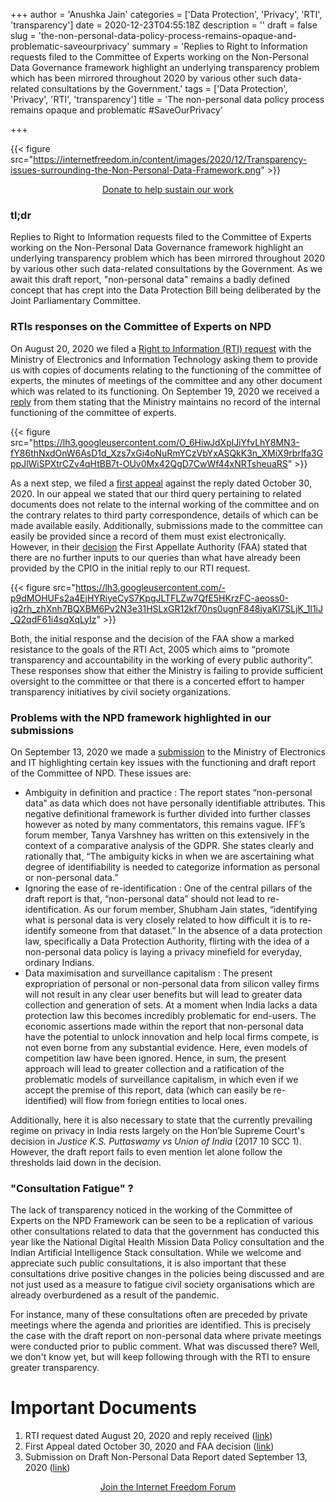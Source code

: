 +++
author = 'Anushka Jain'
categories = ['Data Protection', 'Privacy', 'RTI', 'transparency']
date = 2020-12-23T04:55:18Z
description = ''
draft = false
slug = 'the-non-personal-data-policy-process-remains-opaque-and-problematic-saveourprivacy'
summary = 'Replies to Right to Information requests filed to the Committee of Experts working on the Non-Personal Data Governance framework highlight an underlying transparency problem which has been mirrored throughout 2020 by various other such data-related consultations by the Government.'
tags = ['Data Protection', 'Privacy', 'RTI', 'transparency']
title = 'The non-personal data policy process remains opaque and problematic #SaveOurPrivacy'

+++


{{< figure src="https://internetfreedom.in/content/images/2020/12/Transparency-issues-surrounding-the-Non-Personal-Data-Framework.png" >}}

<div style="text-align:center;">
    <a href="https://internetfreedom.in/donate/" class="button">Donate to help sustain our work</a>
</div>

### tl;dr

Replies to Right to Information requests filed to the Committee of Experts working on the Non-Personal Data Governance framework highlight an underlying transparency problem which has been mirrored throughout 2020 by various other such data-related consultations by the Government. As we await this draft report, "non-personal data" remains a badly defined concept that has crept into the Data Protection Bill being deliberated by the Joint Parliamentary Committee.

### RTIs responses on the Committee of Experts on NPD

On August 20, 2020 we filed a [Right to Information (RTI) request](https://drive.google.com/file/d/1gmNGlE4HDT1yEayNHe3ODB74_LYGUoVY/view) with the Ministry of Electronics and Information Technology asking them to provide us with copies of documents relating to the functioning of the committee of experts, the minutes of meetings of the committee and any other document which was related to its functioning. On September 19, 2020 we received a [reply](https://drive.google.com/file/d/1gmNGlE4HDT1yEayNHe3ODB74_LYGUoVY/view) from them stating that the Ministry maintains no record of the internal functioning of the committee of experts. 

{{< figure src="https://lh3.googleusercontent.com/O_6HiwJdXplJiYfvLhY8MN3-fY86thNxdOnW6AsD1d_Xzs7xGi4oNuRmYCzVbYxASQkK3n_XMiX9rbrlfa3GppJlWiSPXtrCZv4qHtBB7t-OUv0Mx42QgD7CwWf44xNRTsheuaRS" >}}

As a next step, we filed a [first appeal](https://drive.google.com/file/d/1Bc5A0Wd8h_SqCECeHU3r-AYOb2HRQ_Pe/view) against the reply dated October 30, 2020. In our appeal we stated that our third query pertaining to related documents does not relate to the internal working of the committee and on the contrary relates to third party correspondence, details of which can be made available easily. Additionally, submissions made to the committee can easily be provided since a record of them must exist electronically. However, in their [decision](https://drive.google.com/file/d/1Bc5A0Wd8h_SqCECeHU3r-AYOb2HRQ_Pe/view) the First Appellate Authority (FAA) stated that there are no further inputs to our queries than what have already been provided by the CPIO in the initial reply to our RTI request. 

{{< figure src="https://lh3.googleusercontent.com/-p9dMOHUFs2a4EjHYRiyeCyS7KpgJLTFLZw7QfE5HKrzFC-aeoss0-ig2rh_zhXnh7BQXBM6Pv2N3e31HSLxGR12kf70ns0ugnF848jyaKl7SLjK_1l1iJ_Q2qdF61i4sqXqLyIz" >}}

Both, the initial response and the decision of the FAA show a marked resistance to the goals of the RTI Act, 2005 which aims to “promote transparency and accountability in the working of every public authority”. These responses show that either the Ministry is failing to provide sufficient oversight to the committee or that there is a concerted effort to hamper transparency initiatives by civil society organizations.

### Problems with the NPD framework highlighted in our submissions

On September 13, 2020 we made a [submission](https://drive.google.com/file/d/1Nb3UeyDbpUSvW3DmDmdra8Eh_vsMR4SM/view?usp=sharing) to the Ministry of Electronics and IT highlighting certain key issues with the functioning and draft report of the Committee of NPD. These issues are:

* Ambiguity in definition and practice : The report states “non-personal data” as data which does not have personally identifiable attributes. This negative definitional framework is further divided into further classes however as noted by many commentators, this remains vague. IFF’s forum member, Tanya Varshney has written on this extensively in the context of a comparative analysis of the GDPR. She states clearly and rationally that, “The ambiguity kicks in when we are ascertaining what degree of identifiability is needed to categorize information as personal or non-personal data.”
* Ignoring the ease of re-identification : One of the central pillars of the draft report is that, “non-personal data” should not lead to re-identification. As our forum member, Shubham Jain states, “identifying what is personal data is very closely related to how difficult it is to re-identify someone from that dataset.” In the absence of a data protection law, specifically a Data Protection Authority, flirting with the idea of a non-personal data policy is laying a privacy minefield for everyday, ordinary Indians.
* Data maximisation and surveillance capitalism : The present expropriation of personal or non-personal data from silicon valley firms will not result in any clear user benefits but will lead to greater data collection and generation of sets. At a moment when India lacks a data protection law this becomes incredibly problematic for end-users. The economic assertions made within the report that non-personal data have the potential to unlock innovation and help local firms compete, is not even borne from any substantial evidence. Here, even models of competition law have been ignored. Hence, in sum, the present approach will lead to greater collection and a ratification of the problematic models of surveillance capitalism, in which even if we accept the premise of this report, data (which can easily be re-identified) will flow from foriegn entities to local ones.

Additionally, here it is also necessary to state that the currently prevailing regime on privacy in India rests largely on the Hon’ble Supreme Court's decision in _Justice K.S. Puttaswamy vs Union of India_ (2017 10 SCC 1). However, the draft report fails to even mention let alone follow the thresholds laid down in the decision.

### "Consultation Fatigue" ?

The lack of transparency noticed in the working of the Committee of Experts on the NPD Framework can be seen to be a replication of various other consultations related to data that the government has conducted this year like the National Digital Health Mission Data Policy consultation and the Indian Artificial Intelligence Stack consultation. While we welcome and appreciate such public consultations, it is also important that these consultations drive positive changes in the policies being discussed and are not just used as a measure to fatigue civil society organisations which are already overburdened as a result of the pandemic.

For instance, many of these consultations often are preceded by private meetings where the agenda and priorities are identified. This is precisely the case with the draft report on non-personal data where private meetings were conducted prior to public comment. What was discussed there? Well, we don't know yet, but will keep following through with the RTI to ensure greater transparency.

# Important Documents

1. RTI request dated August 20, 2020 and reply received ([link](https://drive.google.com/file/d/1gmNGlE4HDT1yEayNHe3ODB74_LYGUoVY/view))
2. First Appeal dated October 30, 2020 and FAA decision ([link](https://drive.google.com/file/d/1Bc5A0Wd8h_SqCECeHU3r-AYOb2HRQ_Pe/view))
3. Submission on Draft Non-Personal Data Report dated September 13, 2020 ([link](https://drive.google.com/file/d/1Nb3UeyDbpUSvW3DmDmdra8Eh_vsMR4SM/view?usp=sharing))

<div style="text-align:center;">
    <a href="https://forum.internetfreedom.in/" class="button">Join the Internet Freedom Forum</a>
</div>



